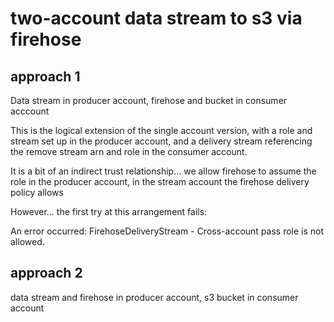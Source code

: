 
# two-account data stream to s3 via firehose

## approach 1

Data stream in producer account, firehose and bucket in consumer acccount

This is the logical extension of the single account version, with a role and stream set up in the producer account, and a delivery stream referencing the remove stream arn and role in the consumer account.

It is a bit of an indirect trust relationship... we allow firehose to assume the role in the producer account, in the stream account the firehose delivery policy allows 

However... the first try at this arrangement fails:

 An error occurred: FirehoseDeliveryStream - Cross-account pass role is not allowed.

 ## approach 2

 data stream and firehose in producer account, s3 bucket in consumer account